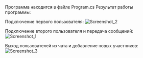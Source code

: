 Программа находится в файле Program.cs
Результат работы программы:

Подключение первого пользователя:
![Screenshot_2](https://github.com/user-attachments/assets/ea0971e2-e261-4342-bc26-3cbc02fa6008)

Подключение второго пользователя и передача сообщений:
![Screenshot_1](https://github.com/user-attachments/assets/9879822c-3635-4b8e-98cc-03d4cf202dd4)

Выход пользователей из чата и добавление новых участников:
![Screenshot_3](https://github.com/user-attachments/assets/2f3c8065-4654-47ca-a237-e324b431f85f)

